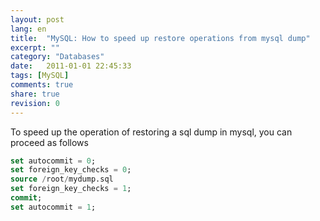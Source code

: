 ```yaml
---
layout: post
lang: en
title:  "MySQL: How to speed up restore operations from mysql dump"
excerpt: ""
category: "Databases"
date:   2011-01-01 22:45:33
tags: [MySQL]
comments: true
share: true
revision: 0
---
```


To speed up the operation of restoring a sql dump in mysql, you can proceed as follows

```sql
set autocommit = 0;
set foreign_key_checks = 0;
source /root/mydump.sql
set foreign_key_checks = 1;
commit;
set autocommit = 1;
```
